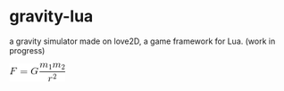# gravity-lua

a gravity simulator made on love2D, a game framework for Lua. (work in progress)

![](grav_eq.gif)
